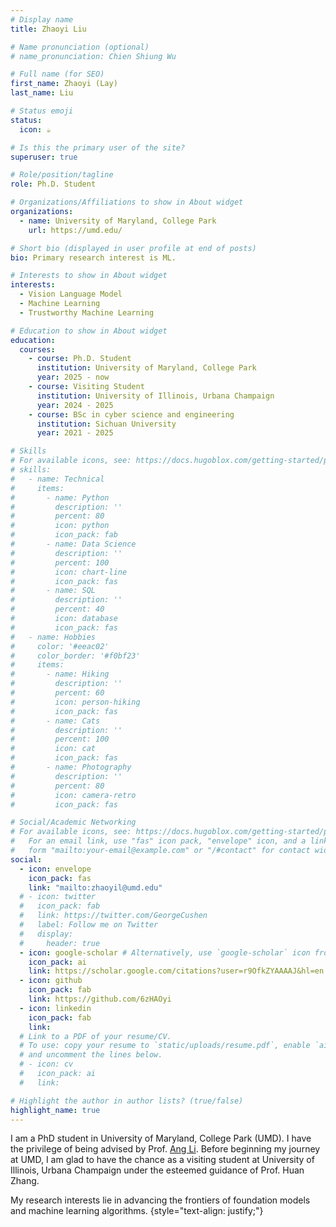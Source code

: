 ```yaml
---
# Display name
title: Zhaoyi Liu

# Name pronunciation (optional)
# name_pronunciation: Chien Shiung Wu

# Full name (for SEO)
first_name: Zhaoyi (Lay)
last_name: Liu

# Status emoji
status:
  icon: ☕️

# Is this the primary user of the site?
superuser: true

# Role/position/tagline
role: Ph.D. Student

# Organizations/Affiliations to show in About widget
organizations:
  - name: University of Maryland, College Park
    url: https://umd.edu/

# Short bio (displayed in user profile at end of posts)
bio: Primary research interest is ML.

# Interests to show in About widget
interests:
  - Vision Language Model
  - Machine Learning
  - Trustworthy Machine Learning

# Education to show in About widget
education:
  courses:
    - course: Ph.D. Student
      institution: University of Maryland, College Park
      year: 2025 - now
    - course: Visiting Student
      institution: University of Illinois, Urbana Champaign
      year: 2024 - 2025
    - course: BSc in cyber science and engineering
      institution: Sichuan University
      year: 2021 - 2025

# Skills
# For available icons, see: https://docs.hugoblox.com/getting-started/page-builder/#icons
# skills:
#   - name: Technical
#     items:
#       - name: Python
#         description: ''
#         percent: 80
#         icon: python
#         icon_pack: fab
#       - name: Data Science
#         description: ''
#         percent: 100
#         icon: chart-line
#         icon_pack: fas
#       - name: SQL
#         description: ''
#         percent: 40
#         icon: database
#         icon_pack: fas
#   - name: Hobbies
#     color: '#eeac02'
#     color_border: '#f0bf23'
#     items:
#       - name: Hiking
#         description: ''
#         percent: 60
#         icon: person-hiking
#         icon_pack: fas
#       - name: Cats
#         description: ''
#         percent: 100
#         icon: cat
#         icon_pack: fas
#       - name: Photography
#         description: ''
#         percent: 80
#         icon: camera-retro
#         icon_pack: fas

# Social/Academic Networking
# For available icons, see: https://docs.hugoblox.com/getting-started/page-builder/#icons
#   For an email link, use "fas" icon pack, "envelope" icon, and a link in the
#   form "mailto:your-email@example.com" or "/#contact" for contact widget.
social:
  - icon: envelope
    icon_pack: fas
    link: "mailto:zhaoyil@umd.edu"
  # - icon: twitter
  #   icon_pack: fab
  #   link: https://twitter.com/GeorgeCushen
  #   label: Follow me on Twitter
  #   display:
  #     header: true
  - icon: google-scholar # Alternatively, use `google-scholar` icon from `ai` icon pack
    icon_pack: ai
    link: https://scholar.google.com/citations?user=r9OfkZYAAAAJ&hl=en
  - icon: github
    icon_pack: fab
    link: https://github.com/6zHAOyi
  - icon: linkedin
    icon_pack: fab
    link: 
  # Link to a PDF of your resume/CV.
  # To use: copy your resume to `static/uploads/resume.pdf`, enable `ai` icons in `params.yaml`,
  # and uncomment the lines below.
  # - icon: cv
  #   icon_pack: ai
  #   link: 

# Highlight the author in author lists? (true/false)
highlight_name: true
---
```

I am a PhD student in University of Maryland, College Park (UMD). I have the privilege of being advised by Prof. [Ang Li](https://www.ang-li.com/). Before beginning my journey at UMD, I am glad to have the chance as a visiting student at University of Illinois, Urbana Champaign under the esteemed guidance of Prof. Huan Zhang.

My research interests lie in advancing the frontiers of foundation models and machine learning algorithms.
{style="text-align: justify;"}


